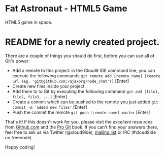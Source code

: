 # Fat Astronaut - HTML5 Game

HTML5 game in space.

# README for a newly created project.

There are a couple of things you should do first, before you can use all of Git's power:

  * Add a remote to this project: in the Cloud9 IDE command line, you can execute the following commands
    `git remote add [remote name] [remote url (eg. 'git@github.com:/ajaxorg/node_chat')]` [Enter]
  * Create new files inside your project
  * Add them to to Git by executing the following command
    `git add [file1, file2, file3, ...]` [Enter]
  * Create a commit which can be pushed to the remote you just added
    `git commit -m 'added new files'` [Enter]
  * Push the commit the remote
    `git push [remote name] master` [Enter]

That's it! If this doesn't work for you, please visit the excellent resources from [Github.com](http://help.github.com) and the [Pro Git](http://http://progit.org/book/) book.
If you can't find your answers there, feel free to ask us via Twitter (@cloud9ide), [mailing list](groups.google.com/group/cloud9-ide) or IRC (#cloud9ide on freenode).

Happy coding!